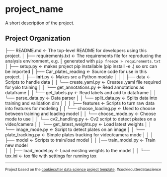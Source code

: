 project_name
==============================

A short description of the project.

Project Organization
------------

├── README.md          <- The top-level README for developers using this project.
│
├── requirements.txt   <- The requirements file for reproducing the analysis environment, e.g.
│                         generated with `pip freeze > requirements.txt`
│
├── setup.py           <- makes project pip installable (pip install -e .) so src can be imported
│
├── Car_plates_reading      <- Source code for use in this project.
│   ├── __init__.py    <- Makes src a Python module
│   │
│   ├── data                     <- Scripts to handle data
│   │   └── create_yaml.py       <- Creates .yaml file required for yolo training 
│   │   └── get_annotations.py   <- Read annotations as dataframe
│   │   └── get_labels.py        <- Read labels and add to dataframe
│   │   └── parse_data.py        <- Data parser
│   │   └── split_data.py        <- Splits data into training and validation dirs
│   │
│   ├── features                     <- Scripts to turn raw data into features for modeling
│   │   └── choose_loading.py        <- Used to choose between training and loading model
│   │   └── choose_mode.py           <- Choose mode to use
│   │   └── cv2_handling.py          <- Cv2 script to detect pkates on a video/camera
│   │   └── get_latest_weights.py    <- Load latest weights
│   │   └── image_mode.py            <- Script to detect plates on an image
│   │   └── plate_tracking.py        <- Simple plates tracking for video/camera mode
│   │
│   ├── model                  <- Scripts to train/load model
│   │   │── train_model.py     <- Train new model               
│   │   ├── load_model.py      <- Load existing weights to the model
│   │
└── tox.ini            <- tox file with settings for running tox


--------

<p><small>Project based on the <a target="_blank" href="https://drivendata.github.io/cookiecutter-data-science/">cookiecutter data science project template</a>. #cookiecutterdatascience</small></p>

